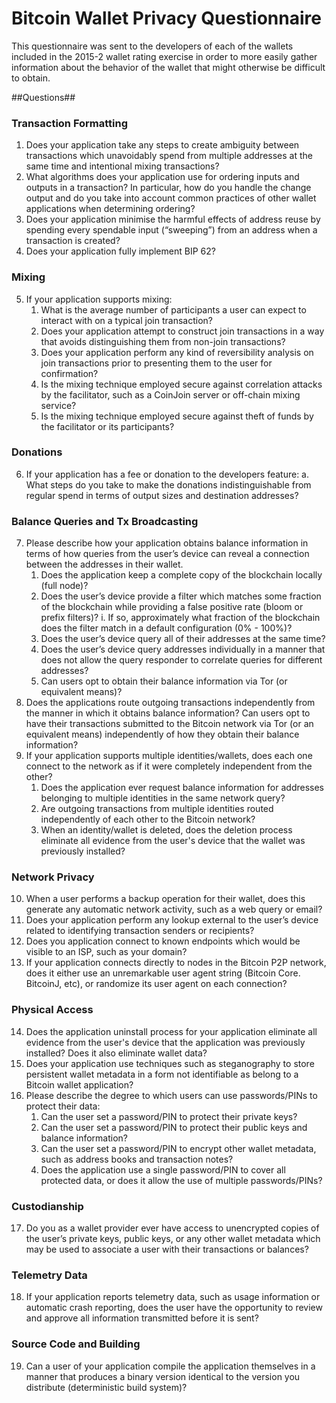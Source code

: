 Bitcoin Wallet Privacy Questionnaire
====================================

This questionnaire was sent to the developers of each of the wallets included in the 2015-2 wallet rating exercise in order to more easily gather information about the behavior of the wallet that might otherwise be difficult to obtain.

##Questions##

### Transaction Formatting

1. Does your application take any steps to create ambiguity between transactions which unavoidably spend from multiple addresses at the same time and intentional mixing transactions?
2. What algorithms does your application use for ordering inputs and outputs in a transaction? In particular, how do you handle the change output and do you take into account common practices of other wallet applications when determining ordering?
3. Does your application minimise the harmful effects of address reuse by spending every spendable input (“sweeping”) from an address when a transaction is created?
4. Does your application fully implement BIP 62?
  
  ### Mixing
  
5. If your application supports mixing:
    1. What is the average number of participants a user can expect to interact with on a typical join transaction?
    2. Does your application attempt to construct join transactions in a way that avoids distinguishing them from non-join transactions?
    3. Does your application perform any kind of reversibility analysis on join transactions prior to presenting them to the user for confirmation?
    4. Is the mixing technique employed secure against correlation attacks by the facilitator, such as a CoinJoin server or off-chain mixing service?
    5. Is the mixing technique employed secure against theft of funds by the facilitator or its participants?
  
  ### Donations
  
6. If your application has a fee or donation to the developers feature:
    a. What steps do you take to make the donations indistinguishable from regular spend in terms of output sizes and destination addresses?
  
  ### Balance Queries and Tx Broadcasting
  
7. Please describe how your application obtains balance information in terms of how queries from the user’s device can reveal a connection between the addresses in their wallet.
    1. Does the application keep a complete copy of the blockchain locally (full node)?
    2. Does the user’s device provide a filter which matches some fraction of the blockchain while providing a false positive rate (bloom or prefix filters)?
        i. If so, approximately what fraction of the blockchain does the filter match in a default configuration (0% - 100%)?
    3. Does the user’s device query all of their addresses at the same time?
    4. Does the user’s device query addresses individually in a manner that does not allow the query responder to correlate queries for different addresses?
    5. Can users opt to obtain their balance information via Tor (or equivalent means)?
8. Does the applications route outgoing transactions independently from the manner in which it obtains balance information? Can users opt to have their transactions submitted to the Bitcoin network via Tor (or an equivalent means) independently of how they obtain their balance information?
9. If your application supports multiple identities/wallets, does each one connect to the network as if it were completely independent from the other?
    1. Does the application ever request balance information for addresses belonging to multiple identities in the same network query?
    2. Are outgoing transactions from multiple identities routed independently of each other to the Bitcoin network?
    3. When an identity/wallet is deleted, does the deletion process eliminate all evidence from the user's device that the wallet was previously installed?
  
  ### Network Privacy
  
10. When a user performs a backup operation for their wallet, does this generate any automatic network activity, such as a web query or email?
11. Does your application perform any lookup external to the user’s device related to identifying transaction senders or recipients?
12. Does you application connect to known endpoints which would be visible to an ISP, such as your domain?
13. If your application connects directly to nodes in the Bitcoin P2P network, does it either use an unremarkable user agent string (Bitcoin Core. BitcoinJ, etc), or randomize its user agent on each connection?
  
  ### Physical Access
  
14. Does the application uninstall process for your application eliminate all evidence from the user's device that the application was previously installed? Does it also eliminate wallet data?
15. Does your application use techniques such as steganography to store persistent wallet metadata in a form not identifiable as belong to a Bitcoin wallet application?
16. Please describe the degree to which users can use passwords/PINs to protect their data:
    1. Can the user set a password/PIN to protect their private keys?
    2. Can the user set a password/PIN to protect their public keys and balance information?
    3. Can the user set a password/PIN to encrypt other wallet metadata, such as address books and transaction notes?
    4. Does the application use a single password/PIN to cover all protected data, or does it allow the use of multiple passwords/PINs?
  
  ### Custodianship
  
17. Do you as a wallet provider ever have access to unencrypted copies of the user’s private keys, public keys, or any other wallet metadata which may be used to associate a user with their transactions or balances?
  
  ### Telemetry Data
  
18. If your application reports telemetry data, such as usage information or automatic crash reporting, does the user have the opportunity to review and approve all information transmitted before it is sent?
  
  ### Source Code and Building
  
19. Can a user of your application compile the application themselves in a manner that produces a binary version identical to the version you distribute (deterministic build system)?
